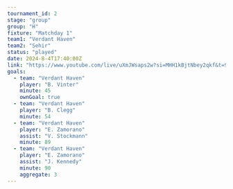 ```yaml
---
tournament_id: 2
stage: "group"
group: "H"
fixture: "Matchday 1"
team1: "Verdant Haven"
team2: "Sehir"
status: "played"
date: 2024-8-4T17:40:00Z
link: "https://www.youtube.com/live/uXmJWsaps2w?si=MHH1kBjtNbey2qkf&t=9393"
goals:
  - team: "Verdant Haven"
    player: "B. Vinter"
    minute: 45
    ownGoal: true
  - team: "Verdant Haven"
    player: "B. Clegg"
    minute: 54
  - team: "Verdant Haven"
    player: "E. Zamorano"
    assist: "V. Stockmann"
    minute: 89
  - team: "Verdant Haven"
    player: "E. Zamorano"
    assist: "J. Kennedy"
    minute: 90
    aggregate: 3
---
```

